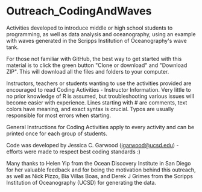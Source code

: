 # Outreach_CodingAndWaves
Activities developed to introduce middle or high school students to programming,
as well as data analysis and oceanography, using an example with waves generated 
in the Scripps Institution of Oceanography's wave tank.

For those not familiar with GitHub, the best way to get started with this 
material is to click the green button "Clone or download" and "Download ZIP". 
This will download all the files and folders to your computer.

Instructors, teachers or students wanting to use the activities provided are 
encouraged to read Coding Activities - Instructor Information. Very little to no 
prior knowledge of R is assumed, but troubleshooting various issues will become 
easier with experience. Lines starting with # are comments, text colors have 
meaning, and exact syntax is crucial. Typos are usually responsible for most 
errors when starting.

General Instructions for Coding Activities apply to every activity and can be 
printed once for each group of students.

Code was developed by Jessica C. Garwood (jgarwood@ucsd.edu) - efforts were 
made to respect best coding standards :)

Many thanks to Helen Yip from the Ocean Discovery Institute in San Diego for her 
valuable feedback and for being the motivation behind this outreach, as well as 
Nick Pizzo, Bia Villas Boas, and Derek J Grimes from the Scripps Institution of 
Oceanography (UCSD) for generating the data.